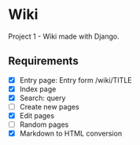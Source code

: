# Wiki
Project 1 - Wiki made with Django. 

## Requirements

- [x] Entry page: Entry form /wiki/TITLE
- [x] Index page
- [x] Search: query
- [ ] Create new pages
- [x] Edit pages
- [ ] Random pages
- [x] Markdown to HTML conversion
